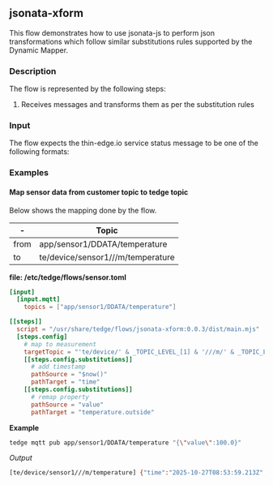 ## jsonata-xform

This flow demonstrates how to use jsonata-js to perform json transformations which follow similar substitutions rules supported by the Dynamic Mapper.

### Description

The flow is represented by the following steps:

1. Receives messages and transforms them as per the substitution rules

### Input

The flow expects the thin-edge.io service status message to be one of the following formats:

### Examples

#### Map sensor data from customer topic to tedge topic

Below shows the mapping done by the flow.

| -    | Topic                             |
| ---- | --------------------------------- |
| from | app/sensor1/DDATA/temperature     |
| to   | te/device/sensor1///m/temperature |

**file: /etc/tedge/flows/sensor.toml**

```toml
[input]
  [input.mqtt]
    topics = ["app/sensor1/DDATA/temperature"]

[[steps]]
  script = "/usr/share/tedge/flows/jsonata-xform:0.0.3/dist/main.mjs"
  [steps.config]
    # map to measurement
    targetTopic = "'te/device/' & _TOPIC_LEVEL_[1] & '///m/' & _TOPIC_LEVEL_[-1]"
    [[steps.config.substitutions]]
      # add timestamp
      pathSource = "$now()"
      pathTarget = "time"
    [[steps.config.substitutions]]
      # remap property
      pathSource = "value"
      pathTarget = "temperature.outside"
```

**Example**

```sh
tedge mqtt pub app/sensor1/DDATA/temperature "{\"value\":100.0}"
```

_Output_

```sh
[te/device/sensor1///m/temperature] {"time":"2025-10-27T08:53:59.213Z","temperature":{"outside":100}}
```
